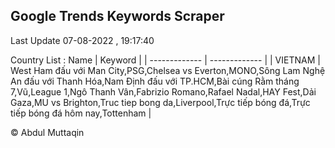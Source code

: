 

## Google Trends Keywords Scraper 
 
Last Update 07-08-2022 , 19:17:40

Country List :
 Name  | Keyword |
| ------------- | ------------- |
| VIETNAM | West Ham đấu với Man City,PSG,Chelsea vs Everton,MONO,Sông Lam Nghệ An đấu với Thanh Hóa,Nam Định đấu với TP.HCM,Bài cúng Rằm tháng 7,Vũ,League 1,Ngô Thanh Vân,Fabrizio Romano,Rafael Nadal,HAY Fest,Dải Gaza,MU vs Brighton,Truc tiep bong da,Liverpool,Trực tiếp bóng đá,Trực tiếp bóng đá hôm nay,Tottenham |



© Abdul Muttaqin 
